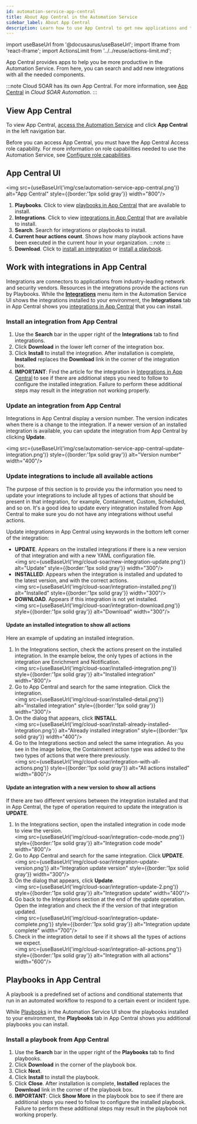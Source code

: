 ```yaml
---
id: automation-service-app-central
title: About App Central in the Automation Service
sidebar_label: About App Central
description: Learn how to use App Central to get new applications and tools.
---
```


import useBaseUrl from '@docusaurus/useBaseUrl';
import Iframe from 'react-iframe';
import ActionsLimit from '../../reuse/actions-limit.md';

App Central provides apps to help you be more productive in the Automation Service. From here, you can search and add new integrations with all the needed components.

:::note
Cloud SOAR has its own App Central. For more information, see [App Central](/docs/cloud-soar/automation/#app-central) in *Cloud SOAR Automation*.
:::

<!-- Micro lesson is commented out until it is adjusted to show that App Central is no longer under Cloud SIEM but is part of the Automation Service.

Watch this micro lesson to learn how to use App Central.

<Iframe url="https://www.youtube.com/embed/cfJtReLrMFg?rel=0"
     width="854px"
     height="480px"
     id="myId"
     className="video-container"
     display="initial"
     position="relative"
     allow="accelerometer; autoplay=1; clipboard-write; encrypted-media; gyroscope; picture-in-picture"
     allowfullscreen
     />

-->

## View App Central

To view App Central, [access the Automation Service](/docs/platform-services/automation-service/about-automation-service/#access-the-automation-service) and click **App Central** in the left navigation bar.

Before you can access App Central, you must have the App Central Access role capability. For more information on role capabilities needed to use the Automation Service, see [Configure role capabilities](/docs/platform-services/automation-service/about-automation-service/#configure-role-capabilities).

## App Central UI

<img src={useBaseUrl('img/cse/automation-service-app-central.png')} alt="App Central" style={{border:'1px solid gray'}} width="800"/>

1. **Playbooks**. Click to view [playbooks in App Central](#playbooks-in-app-central) that are available to install.
1. **Integrations**. Click to view [integrations in App Central](/docs/platform-services/automation-service/app-central/integrations/) that are available to install.
1. **Search**. Search for integrations or playbooks to install.
1. **Current hour actions count**. Shows how many playbook actions have been executed in the current hour in your organization.
   :::note
   <ActionsLimit/>
   :::
1. **Download**. Click to [install an integration](#install-an-integration-from-app-central) or [install a playbook](#install-a-playbook-from-app-central).

## Work with integrations in App Central

Integrations are connectors to applications from industry-leading network and security vendors. Resources in the integrations provide the actions run by Playbooks. While the [**Integrations**](/docs/platform-services/automation-service/automation-service-integrations/) menu item in the Automation Service UI shows the integrations installed to your environment, the **Integrations** tab in App Central shows you [integrations in App Central](/docs/platform-services/automation-service/app-central/integrations/) that you can install.

### Install an integration from App Central

1. Use the **Search** bar in the upper right of the **Integrations** tab to find integrations.
1. Click **Download** in the lower left corner of the integration box.
1. Click **Install** to install the integration. After installation is complete, **Installed** replaces the **Download** link in the corner of the integration box.
1. **IMPORTANT**: Find the article for the integration in [Integrations in App Central](/docs/platform-services/automation-service/app-central/integrations/) to see if there are additional steps you need to follow to configure the installed integration. Failure to perform these additional steps may result in the integration not working properly.

### Update an integration from App Central

Integrations in App Central display a version number. The version indicates when there is a change to the integration. If a newer version of an installed integration is available, you can update the integration from App Central by clicking **Update**.

<img src={useBaseUrl('img/cse/automation-service-app-central-update-integration.png')} style={{border:'1px solid gray'}} alt="Version number" width="400"/>

### Update integrations to include all available actions

The purpose of this section is to provide you the information you need to update your integrations to include all types of actions that should be present in that integration, for example, Containment, Custom, Scheduled, and so on. It's a good idea to update every integration installed from App Central to make sure you do not have any integrations without useful actions.

Update integrations in App Central using keywords in the bottom left corner of the integration:

* **UPDATE**. Appears on the installed integrations if there is a new version of that integration and with a new YAML configuration file. <br/><img src={useBaseUrl('img/cloud-soar/new-integration-update.png')} alt="Update" style={{border:'1px solid gray'}} width="300"/>
* **INSTALLED**: Appears when the integration is installed and updated to the latest version, and with the correct actions.<br/><img src={useBaseUrl('img/cloud-soar/integration-installed.png')} alt="Installed" style={{border:'1px solid gray'}} width="300"/>
* **DOWNLOAD**. Appears if this integration is not yet installed.<br/><img src={useBaseUrl('img/cloud-soar/integration-download.png')} style={{border:'1px solid gray'}} alt="Download" width="300"/>

#### Update an installed integration to show all actions

Here an example of updating an installed integration.

1. In the Integrations section, check the actions present on the installed integration. In the example below, the only types of actions in the integration are Enrichment and Notification. <br/><img src={useBaseUrl('img/cloud-soar/installed-integration.png')} style={{border:'1px solid gray'}} alt="Installed integration" width="800"/>
1. Go to App Central and search for the same integration. Click the integration. <br/><img src={useBaseUrl('img/cloud-soar/installed-detail.png')} alt="Installed integration" style={{border:'1px solid gray'}} width="300"/>
1. On the dialog that appears, click **INSTALL**. <br/><img src={useBaseUrl('img/cloud-soar/install-already-installed-integration.png')} alt="Already installed integration" style={{border:'1px solid gray'}} width="400"/>
1. Go to the Integrations section and select the same integration. As you see in the image below, the Containment action type was added to the two types of actions that were there previously. <br/><img src={useBaseUrl('img/cloud-soar/integration-with-all-actions.png')} style={{border:'1px solid gray'}} alt="All actions installed" width="800"/>

#### Update an integration with a new version to show all actions

If there are two different versions between the integration installed and that in App Central, the type of operation required to update the integration is **UPDATE**.

1. In the Integrations section, open the installed integration in code mode to view the version. <br/><img src={useBaseUrl('img/cloud-soar/integration-code-mode.png')} style={{border:'1px solid gray'}} alt="Integration code mode" width="800"/>
1. Go to App Central and search for the same integration. Click **UPDATE**. <br/><img src={useBaseUrl('img/cloud-soar/integration-update-version.png')} alt="Integration update version" style={{border:'1px solid gray'}} width="300"/>
1. On the dialog that appears, click **Update**.  <br/><img src={useBaseUrl('img/cloud-soar/integration-update-2.png')} style={{border:'1px solid gray'}} alt="Integration update" width="400"/>
1. Go back to the Integrations section at the end of the update operation. Open the integration and check the if the version of that integration updated. <br/><img src={useBaseUrl('img/cloud-soar/integration-update-complete.png')} style={{border:'1px solid gray'}} alt="Integration update complete" width="700"/>
1. Check in the integration detail to see if it shows all the types of actions we expect. <br/><img src={useBaseUrl('img/cloud-soar/integration-all-actions.png')} style={{border:'1px solid gray'}} alt="Integration with all actions" width="600"/>

## Playbooks in App Central

A playbook is a predefined set of actions and conditional statements that run in an automated workflow to respond to a certain event or incident type.

While [Playbooks](/docs/platform-services/automation-service/automation-service-playbooks/) in the Automation Service UI show the playbooks installed to your environment, the **Playbooks** tab in App Central shows you additional playbooks you can install.

### Install a playbook from App Central

1. Use the **Search** bar in the upper right of the **Playbooks** tab to find playbooks.
1. Click **Download** in the corner of the playbook box.
1. Click **Next**.
1. Click **Install** to install the playbook.
1. Click **Close**. After installation is complete, **Installed** replaces the **Download** link in the corner of the playbook box.
1. **IMPORTANT**: Click **Show More** in the playbook box to see if there are additional steps you need to follow to configure the installed playbook. Failure to perform these additional steps may result in the playbook not working properly.

<!-- There used to be an export button, but now it's gone. Saving this text below in case it comes back.

## Export from App Central

You can export the contents of integrations and playbooks from App Central.

1. Click the **Go to export page** button in the top right corner of the **Integrations** tab.<br/><img src={useBaseUrl('img/cse/automation-service-app-central-export-button.png')} alt="Go to the export page" style={{border: '1px solid gray'}} width="300"/>
1. Select the items you want to export. Provide a description in the box provided. If you select more than one item, you are prompted to provide a title as well.
1. Scroll down and click **Export** at the bottom right corner of the screen. The selections are exported in a .tar file to your downloads folder.
1. Extract the .tar file. An archive file is extracted from the .tar file (for example, a .tar.gz file).
1. Extract the archive file. The exported items are extracted, including any YAML files they contain.

-->
